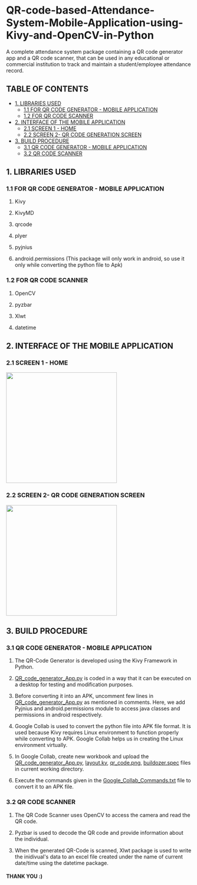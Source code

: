 # QR-code-based-Attendance-System-Mobile-Application-using-Kivy-and-OpenCV-in-Python

A complete attendance system package containing a QR code generator app and a QR code scanner, that can be used in any educational or commercial institution to track and maintain a student/employee attendance record. 

## TABLE OF CONTENTS

- [1. LIBRARIES USED](#1-libraries-used)
  * [1.1 FOR QR CODE GENERATOR - MOBILE APPLICATION](#11-for-qr-code-generator---mobile-application)
  * [1.2 FOR QR CODE SCANNER](#12-for-qr-code-scanner)
- [2. INTERFACE OF THE MOBILE APPLICATION](#2-interface-of-the-mobile-application)
  * [2.1 SCREEN 1 - HOME](#21-screen-1---home)
  * [2.2 SCREEN 2- QR CODE GENERATION SCREEN](#22-screen-2--qr-code-generation-screen)
- [3. BUILD PROCEDURE](#3-build-procedure)
  * [3.1 QR CODE GENERATOR - MOBILE APPLICATION](#31-qr-code-generator---mobile-application)
  * [3.2 QR CODE SCANNER](#32-qr-code-scanner)


## 1. LIBRARIES USED

### 1.1 FOR QR CODE GENERATOR - MOBILE APPLICATION

1. Kivy

2. KivyMD

3. qrcode

4. plyer

5. pyjnius

6. android.permissions (This package will only work in android, so use it only while converting the python file to Apk)

### 1.2 FOR QR CODE SCANNER

1. OpenCV

2. pyzbar

3. Xlwt

4. datetime

## 2. INTERFACE OF THE MOBILE APPLICATION

### 2.1 SCREEN 1 - HOME
<img src="https://user-images.githubusercontent.com/58739134/180676388-01228cc5-9f92-4187-9c4a-66d0b44e1c14.jpg" width=300 >

### 2.2 SCREEN 2- QR CODE GENERATION SCREEN
<img src="https://user-images.githubusercontent.com/58739134/180679026-4e645cf3-16aa-421b-bfa9-6e97f2ef2ed9.jpg" width=300 >

## 3. BUILD PROCEDURE

### 3.1 QR CODE GENERATOR - MOBILE APPLICATION

1. The QR-Code Generator is developed using the Kivy Framework in Python.

2. [QR_code_generator_App.py](https://github.com/Dalersingh-rs/QR-code-based-Attendance-System-Mobile-Application-using-Kivy-and-OpenCV-in-Python/blob/main/QR_code_generator_App.py) is coded in a way that it can be executed on a desktop for testing and modification purposes.

3. Before converting it into an APK, uncomment few lines in [QR_code_generator_App.py](https://github.com/Dalersingh-rs/QR-code-based-Attendance-System-Mobile-Application-using-Kivy-and-OpenCV-in-Python/blob/main/QR_code_generator_App.py) as mentioned in comments. Here, we add Pyjnius and android.permissions module to access java classes and permissions in android respectively.

4. Google Collab is used to convert the python file into APK file format. It is used because Kivy requires Linux environment to function properly while converting to APK. Google Collab helps us in creating the Linux environment virtually.

5. In Google Collab, create new workbook and upload the [QR_code_generator_App.py](https://github.com/Dalersingh-rs/QR-code-based-Attendance-System-Mobile-Application-using-Kivy-and-OpenCV-in-Python/blob/main/QR_code_generator_App.py), [layout.kv](https://github.com/Dalersingh-rs/QR-code-based-Attendance-System-Mobile-Application-using-Kivy-and-OpenCV-in-Python/blob/main/layout.kv), [qr_code.png](https://github.com/Dalersingh-rs/QR-code-based-Attendance-System-Mobile-Application-using-Kivy-and-OpenCV-in-Python/blob/main/qr_code.png), [buildozer.spec](https://github.com/Dalersingh-rs/QR-code-based-Attendance-System-Mobile-Application-using-Kivy-and-OpenCV-in-Python/blob/main/buildozer.spec) files in current working directory.

6. Execute the commands given in the [Google_Collab_Commands.txt](https://github.com/Dalersingh-rs/QR-code-based-Attendance-System-Mobile-Application-using-Kivy-and-OpenCV-in-Python/blob/main/Google_Collab_Commands.txt) file to convert it to an APK file.

### 3.2 QR CODE SCANNER 

1. The QR Code Scanner uses OpenCV to access the camera and read the QR code.

2. Pyzbar is used to decode the QR code and provide information about the individual.

3. When the generated QR-Code is scanned, Xlwt package is used to write the inidivual's data to an excel file created under the name of current date/time using the datetime package.

#### THANK YOU :)
